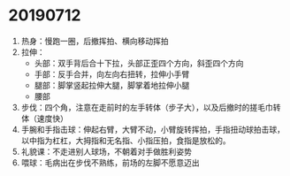 # 20190712

1. 热身：慢跑一圈，后撤挥拍、横向移动挥拍
2. 拉伸：
   - 头部：双手背后合十下拉，头部正歪四个方向，斜歪四个方向
   - 手部：反手合并，向左向右扭转，拉伸小手臂
   - 腿部：脚掌竖起拉伸大腿，脚掌着地拉伸小腿
   - 腰部
3. 步伐：四个角，注意在走前时的左手转体（步子大），以及后撤时的搓毛巾转体（速度快）
4. 手腕和手指击球：伸起右臂，大臂不动，小臂旋转挥拍，手指扭动球拍击球，以中指为杠杠，大拇指和无名指、小指压拍，食指是放松的。
5. 礼貌课：不走进别人球场，不朝着对手做胜利姿势
6. 喂球：毛病出在步伐不熟练，前场的左脚不愿意迈出